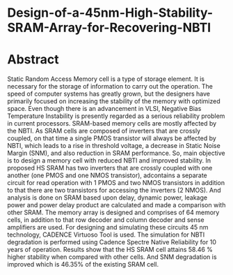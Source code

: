 # Design-of-a-45nm-High-Stability-SRAM-Array-for-Recovering-NBTI
# Abstract
Static Random Access Memory cell is a type of storage element. It is necessary for the storage of information to carry out the operation. The speed of computer systems has greatly grown, but the designers have primarily focused on increasing the stability of the memory with optimized space. Even though there is an advancement in VLSI, Negative Bias Temperature Instability is presently regarded as a serious reliability problem in current processors. SRAM-based memory cells are mostly affected by the NBTI. As SRAM cells are composed of inverters that are crossly coupled, on that time a single PMOS transistor will always be affected by NBTI, which leads to a rise in threshold voltage, a decrease in Static Noise Margin (SNM), and also reduction in SRAM performance. So, main objective is to design a memory cell with reduced NBTI and improved stability. In proposed HS SRAM has two inverters that are crossly coupled with one another (one PMOS and one NMOS transistor), adcontains a separate circuit for read operation with 1 PMOS and two NMOS transistors in addition to that there are two transistors for accessing the inverters (2 NMOS). And analysis is done on SRAM based upon delay, dynamic power, leakage power and power delay product are calculated and made a comparison with other SRAM. The memory array is designed and comprises of 64 memory cells, in addition to that row decoder and column decoder and sense amplifiers are used. For designing and simulating these circuits 45 nm technology, CADENCE Virtuoso Tool is used. The simulation for NBTI degradation is performed using Cadence Spectre Native Reliability for 10 years of operation. Results show that the HS SRAM cell attains 58.46 % higher stability when compared with other cells. And SNM degradation is improved which is 46.35% of the existing SRAM cell.

